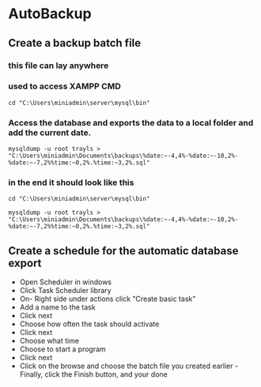 # AutoBackup

## Create a backup batch file

### this file can lay anywhere

### used to access XAMPP CMD

```
cd "C:\Users\miniadmin\server\mysql\bin"
```

### Access the database and exports the data to a local folder and add the current date.

```
mysqldump -u root trayls > "C:\Users\miniadmin\Documents\backups\%date:~-4,4%-%date:~-10,2%-%date:~-7,2%%time:~0,2%.%time:~3,2%.sql"
```

### in the end it should look like this 

```
cd "C:\Users\miniadmin\server\mysql\bin"

mysqldump -u root trayls > "C:\Users\miniadmin\Documents\backups\%date:~-4,4%-%date:~-10,2%-%date:~-7,2%%time:~0,2%.%time:~3,2%.sql"
```

## Create a schedule for the automatic database export

- Open Scheduler in windows
- Click Task Scheduler library
- On- Right side under actions click "Create basic task"
- Add a name to the task
- Click next
- Choose how often the task should activate 
- Click next
- Choose what time
- Choose to start a program
- Click next
- Click on the browse and choose the batch file you created earlier
-Finally, click the Finish button, and your done
